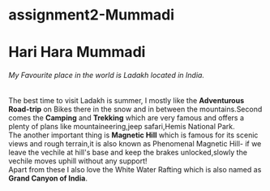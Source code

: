 # assignment2-Mummadi
# Hari Hara Mummadi
###### My Favourite place in the world is Ladakh located in India.
The best time to visit Ladakh is summer, I mostly like the **Adventurous Road-trip** on Bikes there in the snow and in between the mountains.Second comes the **Camping** and **Trekking** which are very famous and offers a plenty of plans like mountaineering,jeep safari,Hemis National Park. <br> The another important thing is **Magnetic Hill** which is famous for its scenic views and rough terrain,it is also known as Phenomenal Magnetic Hill- if we leave the vechile at hill's base and keep the brakes unlocked,slowly the vechile moves uphill without any support!<br> Apart from these I also love the White Water Rafting which is also named as **Grand Canyon of India**.



